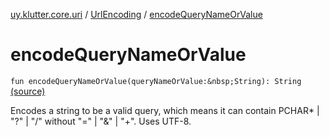 [uy.klutter.core.uri](../index.md) / [UrlEncoding](index.md) / [encodeQueryNameOrValue](.)


# encodeQueryNameOrValue
`fun encodeQueryNameOrValue(queryNameOrValue:&nbsp;String): String` [(source)](https://github.com/kohesive/klutter/blob/master/core-jdk6/src/main/kotlin/uy/klutter/core/uri/UrlEncoding.kt#L238)

Encodes a string to be a valid query, which means it can contain PCHAR* | "?" | "/" without "=" | "&amp;" | "+". Uses
UTF-8.


